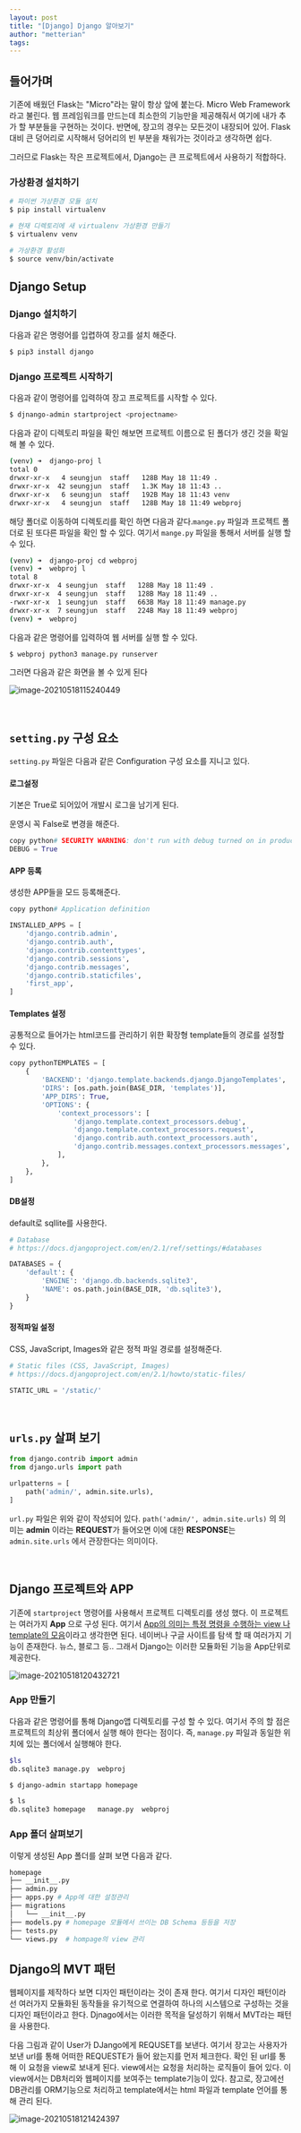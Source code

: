 ```yaml
---
layout: post
title: "[Django] Django 알아보기"
author: "metterian"
tags: 
---
```

## 들어가며

기존에 배웠던 Flask는 "Micro"라는 말이 항상 앞에 붙는다. Micro Web Framework라고 불린다. 웹 프레임워크를 만드는데 최소한의 기능만을 제공해줘서 여기에 내가 추가 할 부분들을 구현하는 것이다. 반면에, 장고의 경우는 모든것이 내장되어 있어. Flask 대비 큰 덩어리로 시작해서 덩어리의 빈 부분을 채워가는 것이라고 생각하면 쉽다. 

그러므로 Flask는 작은 프로젝트에서, Django는 큰 프로젝트에서 사용하기 적합하다. 

### 가상환경 설치하기

```bash
# 파이썬 가상환경 모듈 설치
$ pip install virtualenv

# 현재 디렉토리에 새 virtualenv 가상환경 만들기
$ virtualenv venv

# 가상환경 활성화
$ source venv/bin/activate
```



## Django Setup

### Django 설치하기

다음과 같은 명령어를 입렵하여 장고를 설치 해준다.

```bash
$ pip3 install django
```



### Django 프로젝트 시작하기

다음과 같이 명령어를 입력하여 장고 프로젝트를 시작할 수 있다.

```bash
$ djnango-admin startproject <projectname>
```

다음과 같이 디렉토리 파일을 확인 해보면 프로젝트 이름으로 된 폴더가 생긴 것을 확일 해 볼 수 있다.

```bash
(venv) ➜  django-proj l
total 0
drwxr-xr-x   4 seungjun  staff   128B May 18 11:49 .
drwxr-xr-x  42 seungjun  staff   1.3K May 18 11:43 ..
drwxr-xr-x   6 seungjun  staff   192B May 18 11:43 venv
drwxr-xr-x   4 seungjun  staff   128B May 18 11:49 webproj
```



해당 폴더로 이동하여 디렉토리를 확인 하면 다음과 같다.`mange.py` 파일과 프로젝트 폴더로 된 또다른 파일을 확인 할 수 있다. 여기서 `mange.py` 파일을 통해서 서버를 실행 할 수 있다.

```bash
(venv) ➜  django-proj cd webproj
(venv) ➜  webproj l
total 8
drwxr-xr-x  4 seungjun  staff   128B May 18 11:49 .
drwxr-xr-x  4 seungjun  staff   128B May 18 11:49 ..
-rwxr-xr-x  1 seungjun  staff   663B May 18 11:49 manage.py
drwxr-xr-x  7 seungjun  staff   224B May 18 11:49 webproj
(venv) ➜  webproj
```



다음과 같은 명령어를 입력하여 웹 서버를 실행 할 수 있다.

```bash
$ webproj python3 manage.py runserver
```

그러면 다음과 같은 화면을 볼 수 있게 된다

![image-20210518115240449](img/image-20210518115240449.png)

<br>

## `setting.py` 구성 요소

`setting.py` 파일은 다음과 같은 Configuration 구성 요소를 지니고 있다.

#### 로그설정

기본은 True로 되어있어 개발시 로그을 남기게 된다.

운영시 꼭 False로 변경을 해준다.

```python
copy python# SECURITY WARNING: don't run with debug turned on in production!
DEBUG = True
```

 

#### APP 등록

생성한 APP들을 모드 등록해준다.

```python
copy python# Application definition

INSTALLED_APPS = [
    'django.contrib.admin',
    'django.contrib.auth',
    'django.contrib.contenttypes',
    'django.contrib.sessions',
    'django.contrib.messages',
    'django.contrib.staticfiles',
    'first_app',
]
```

 

#### Templates 설정

공통적으로 들어가는 html코드를 관리하기 위한 확장형 template들의 경로를 설정할 수 있다.

```python
copy pythonTEMPLATES = [
    {
        'BACKEND': 'django.template.backends.django.DjangoTemplates',
        'DIRS': [os.path.join(BASE_DIR, 'templates')],
        'APP_DIRS': True,
        'OPTIONS': {
            'context_processors': [
                'django.template.context_processors.debug',
                'django.template.context_processors.request',
                'django.contrib.auth.context_processors.auth',
                'django.contrib.messages.context_processors.messages',
            ],
        },
    },
]
```

 

#### DB설정

default로 sqllite를 사용한다.

```python
# Database
# https://docs.djangoproject.com/en/2.1/ref/settings/#databases

DATABASES = {
    'default': {
        'ENGINE': 'django.db.backends.sqlite3',
        'NAME': os.path.join(BASE_DIR, 'db.sqlite3'),
    }
}
```



#### 정적파일 설정

CSS, JavaScript, Images와 같은 정적 파일 경로를 설정해준다.

```python
# Static files (CSS, JavaScript, Images)
# https://docs.djangoproject.com/en/2.1/howto/static-files/

STATIC_URL = '/static/'
```



<br>

## `urls.py`  살펴 보기

```python
from django.contrib import admin
from django.urls import path

urlpatterns = [
    path('admin/', admin.site.urls),
]
```

`url.py` 파일은 위와 같이 작성되어 있다. `path('admin/', admin.site.urls)` 의 의미는 **admin** 이라는 **REQUEST**가 들어오면 이에 대한 **RESPONSE**는 `admin.site.urls` 에서 관장한다는 의미이다.



<br>

## Django 프로젝트와 APP

기존에 `startproject` 명령어를 사용해서 프로젝트 디렉토리를 생성 했다.  이 프로젝트는 여러가지 **App** 으로 구성 된다. 여기서 <u>App의 의미는 특정 명령을 수행하는 view 나 template의 모음</u>이라고 생각한면 된다. 네이버나 구글 사이트를 탐색 할 때 여러가지 기능이 존재한다. 뉴스, 블로그 등.. 그래서 Django는 이러한 모듈화된 기능을 App단위로 제공한다.

![image-20210518120432721](https://tva1.sinaimg.cn/large/008i3skNgy1gqmeh6ol8gj30d0071mxe.jpg)

### App 만들기

다음과 같은 명령어를 통해 Django앱 디렉토리를 구성 할 수 있다. 여기서 주의 할 점은 프로젝트의 최상위 폴더에서 실행 해야 한다는 점이다. 즉, `manage.py` 파일과 동일한 위치에 있는 폴더에서 실행해야 한다.

```bash
$ls
db.sqlite3 manage.py  webproj

$ django-admin startapp homepage

$ ls
db.sqlite3 homepage   manage.py  webproj
```



### App 폴더 살펴보기

이렇게 생성된 App 폴더를 살펴 보면 다음과 같다.

```bash
homepage
├── __init__.py
├── admin.py
├── apps.py # App에 대한 설정관리
├── migrations
│   └── __init__.py
├── models.py # homepage 모듈에서 쓰이는 DB Schema 등등을 저장
├── tests.py
└── views.py  # hompage의 view 관리
```





## Django의 MVT 패턴

웹페이지를 제작하다 보면 디자인 패턴이라는 것이 존재 한다. 여기서 디자인 패턴이라선 여러가지 모듈화된 동작들을 유기적으로 연결하여 하나의 시스템으로 구성하는 것을 디자인 패턴이라고 한다. Djnago에서는 이러한 목적을 달성하기 위해서 MVT라는 패턴을 사용한다.

다음 그림과 같이 User가 DJango에게 REQUSET를 보낸다. 여기서 장고는 사용자가 보낸 url를 통해 어떠한 REQUESTE가 들어 왔는지를 먼저 체크한다. 확인 된 url를 통해 이 요청을 view로 보내게 된다. view에서는 요청을 처리하는 로직들이 들어 있다. 이 view에서는 DB처리와 웹페이지를 보여주는 template기능이 있다. 참고로, 장고에선 DB관리를 ORM기능으로 처리하고 template에서는 html 파일과 template 언어를 통해 관리 된다.

![image-20210518121424397](https://tva1.sinaimg.cn/large/008i3skNgy1gqmerfnefqj30k609adh2.jpg)



